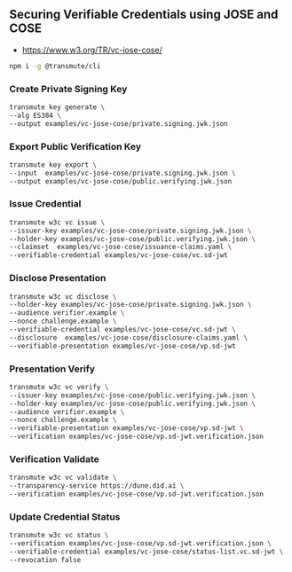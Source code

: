 
## Securing Verifiable Credentials using JOSE and COSE

- https://www.w3.org/TR/vc-jose-cose/

```bash
npm i -g @transmute/cli
```


### Create Private Signing Key

```sh
transmute key generate \
--alg ES384 \
--output examples/vc-jose-cose/private.signing.jwk.json
```

### Export Public Verification Key

```sh
transmute key export \
--input  examples/vc-jose-cose/private.signing.jwk.json \
--output examples/vc-jose-cose/public.verifying.jwk.json
```

### Issue Credential

```sh
transmute w3c vc issue \
--issuer-key examples/vc-jose-cose/private.signing.jwk.json \
--holder-key examples/vc-jose-cose/public.verifying.jwk.json \
--claimset  examples/vc-jose-cose/issuance-claims.yaml \
--verifiable-credential examples/vc-jose-cose/vc.sd-jwt
```

### Disclose Presentation

```sh
transmute w3c vc disclose \
--holder-key examples/vc-jose-cose/private.signing.jwk.json \
--audience verifier.example \
--nonce challenge.example \
--verifiable-credential examples/vc-jose-cose/vc.sd-jwt \
--disclosure  examples/vc-jose-cose/disclosure-claims.yaml \
--verifiable-presentation examples/vc-jose-cose/vp.sd-jwt
```

### Presentation Verify

```sh
transmute w3c vc verify \
--issuer-key examples/vc-jose-cose/public.verifying.jwk.json \
--holder-key examples/vc-jose-cose/public.verifying.jwk.json \
--audience verifier.example \
--nonce challenge.example \
--verifiable-presentation examples/vc-jose-cose/vp.sd-jwt \
--verification examples/vc-jose-cose/vp.sd-jwt.verification.json
```

### Verification Validate

```sh
transmute w3c vc validate \
--transparency-service https://dune.did.ai \
--verification examples/vc-jose-cose/vp.sd-jwt.verification.json
```

### Update Credential Status

```sh
transmute w3c vc status \
--verification examples/vc-jose-cose/vp.sd-jwt.verification.json \
--verifiable-credential examples/vc-jose-cose/status-list.vc.sd-jwt \
--revocation false
```